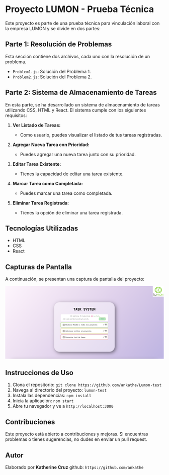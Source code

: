 # Proyecto LUMON - Prueba Técnica

Este proyecto es parte de una prueba técnica para vinculación laboral con la empresa LUMON y se divide en dos partes:

## Parte 1: Resolución de Problemas

Esta sección contiene dos archivos, cada uno con la resolución de un problema.

- `Problem1.js`: Solución del Problema 1.
- `Problem2.js`: Solución del Problema 2.

## Parte 2: Sistema de Almacenamiento de Tareas

En esta parte, se ha desarrollado un sistema de almacenamiento de tareas utilizando CSS, HTML y React. El sistema cumple con los siguientes requisitos:

1. **Ver Listado de Tareas:**
   - Como usuario, puedes visualizar el listado de tus tareas registradas.

2. **Agregar Nueva Tarea con Prioridad:**
   - Puedes agregar una nueva tarea junto con su prioridad.

3. **Editar Tarea Existente:**
   - Tienes la capacidad de editar una tarea existente.

4. **Marcar Tarea como Completada:**
   - Puedes marcar una tarea como completada.

5. **Eliminar Tarea Registrada:**
   - Tienes la opción de eliminar una tarea registrada.

## Tecnologías Utilizadas

- HTML
- CSS
- React

## Capturas de Pantalla

A continuación, se presentan una captura de pantalla del proyecto:

![Listado de Tareas - Visualización CRUD](/Project/task-system/src/images/Captura.png)

## Instrucciones de Uso

1. Clona el repositorio: `git clone https://github.com/ankathe/Lumon-test` 
2. Navega al directorio del proyecto: `lumon-test`
3. Instala las dependencias: `npm install`
4. Inicia la aplicación: `npm start`
5. Abre tu navegador y ve a `http://localhost:3000`

## Contribuciones

Este proyecto está abierto a contribuciones y mejoras.
Si encuentras problemas o tienes sugerencias, no dudes en enviar un pull request.

## Autor

Elaborado por **Katherine Cruz** github: `https://github.com/ankathe`